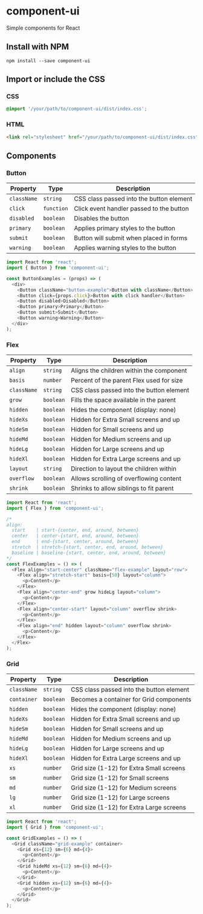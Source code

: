 # component-ui
Simple components for React

## Install with NPM
`npm install --save component-ui`

## Import or include the CSS

### CSS
```css
@import '/your/path/to/component-ui/dist/index.css';
```

### HTML
```html
<link rel="stylesheet" href="/your/path/to/component-ui/dist/index.css">
```

## Components

### Button
| Property    | Type       | Description
| ----------- | ---------- | ----------------------------------------
| `className` | `string`   | CSS class passed into the button element
| `click`     | `function` | Click event handler passed to the button
| `disabled`  | `boolean`  | Disables the button
| `primary`   | `boolean`  | Applies primary styles to the button
| `submit`    | `boolean`  | Button will submit when placed in forms
| `warning`   | `boolean`  | Applies warning styles to the button
```javascript
import React from 'react';
import { Button } from 'component-ui';

const ButtonExamples = (props) => (
  <div>
    <Button className="button-example">Button with className</Button>
    <Button click={props.click}>Button with click handler</Button>
    <Button disabled>Disabled</Button>
    <Button primary>Primary</Button>
    <Button submit>Submit</Button>
    <Button warning>Warning</Button>
  </div>
);
```

### Flex
| Property    | Type       | Description
| ----------- | ---------- | ----------------------------------------
| `align`     | `string`   | Aligns the children within the component
| `basis`     | `number`   | Percent of the parent Flex used for size
| `className` | `string`   | CSS class passed into the button element
| `grow`      | `boolean`  | Fills the space available in the parent
| `hidden`    | `boolean`  | Hides the component (display: none)
| `hideXs`    | `boolean`  | Hidden for Extra Small screens and up
| `hideSm`    | `boolean`  | Hidden for Small screens and up
| `hideMd`    | `boolean`  | Hidden for Medium screens and up
| `hideLg`    | `boolean`  | Hidden for Large screens and up
| `hideXl`    | `boolean`  | Hidden for Extra Large screens and up
| `layout`    | `string`   | Direction to layout the children within
| `overflow`  | `boolean`  | Allows scrolling of overflowing content
| `shrink`    | `boolean`  | Shrinks to allow siblings to fit parent
```javascript
import React from 'react';
import { Flex } from 'component-ui';

/*
align:
  start    | start-{center, end, around, between}
  center   | center-{start, end, around, between}
  end      | end-{start, center, around, between}
  stretch  | stretch-{start, center, end, around, between}
  baseline | baseline-{start, center, end, around, between}
*/
const FlexExamples = () => (
  <Flex align="start-center" className="flex-example" layout="row">
    <Flex align="stretch-start" basis={50} layout="column">
      <p>Content</p>
    </Flex>
    <Flex align="center-end" grow hideLg layout="column">
      <p>Content</p>
    </Flex>
    <Flex align="center-start" layout="column" overflow shrink>
      <p>Content</p>
    </Flex>
    <Flex align="end" hidden layout="column" overflow shrink>
      <p>Content</p>
    </Flex>
  </Flex>
);
```

### Grid
| Property    | Type       | Description
| ----------- | ---------- | ----------------------------------------
| `className` | `string`   | CSS class passed into the button element
| `container` | `boolean`  | Becomes a container for Grid components
| `hidden`    | `boolean`  | Hides the component (display: none)
| `hideXs`    | `boolean`  | Hidden for Extra Small screens and up
| `hideSm`    | `boolean`  | Hidden for Small screens and up
| `hideMd`    | `boolean`  | Hidden for Medium screens and up
| `hideLg`    | `boolean`  | Hidden for Large screens and up
| `hideXl`    | `boolean`  | Hidden for Extra Large screens and up
| `xs`        | `number`   | Grid size (1-12) for Extra Small screens
| `sm`        | `number`   | Grid size (1-12) for Small screens
| `md`        | `number`   | Grid size (1-12) for Medium screens
| `lg`        | `number`   | Grid size (1-12) for Large screens
| `xl`        | `number`   | Grid size (1-12) for Extra Large screens
```javascript
import React from 'react';
import { Grid } from 'component-ui';

const GridExamples = () => (
  <Grid className="grid-example" container>
    <Grid xs={12} sm={6} md={4}>
      <p>Content</p>
    </Grid>
    <Grid hideMd xs={12} sm={6} md={4}>
      <p>Content</p>
    </Grid>
    <Grid hidden xs={12} sm={6} md={4}>
      <p>Content</p>
    </Grid>
  </Grid>
);
```
